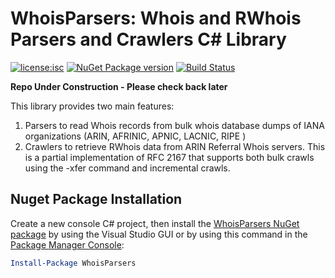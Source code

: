# WhoisParsers: Whois and RWhois Parsers and Crawlers C# Library

[![license:isc](https://img.shields.io/badge/license-mit-brightgreen.svg?style=flat-square)](https://github.com/Microsoft/WhoisParsers/blob/master/LICENSE) [![NuGet Package version](https://img.shields.io/nuget/v/WhoisParsers.svg?style=flat-square)](https://www.nuget.org/packages/WhoisParsers/) [![Build Status](https://img.shields.io/travis/Microsoft/WhoisParsers.svg?style=flat-square)](https://travis-ci.org/Microsoft/WhoisParsers)

**Repo Under Construction - Please check back later**

This library provides two main features:

1. Parsers to read Whois records from bulk whois database dumps of IANA organizations (ARIN, AFRINIC, APNIC, LACNIC, RIPE )
2. Crawlers to retrieve RWhois data from ARIN Referral Whois servers. This is a partial implementation of RFC 2167 that supports both bulk crawls using the -xfer command and incremental crawls.

## Nuget Package Installation

Create a new console C# project, then install the [WhoisParsers NuGet package](https://www.nuget.org/packages/WhoisParsers/) by using the Visual Studio GUI or by using this command in the [Package Manager Console](http://docs.nuget.org/consume/package-manager-console):

```PowerShell
Install-Package WhoisParsers
```
